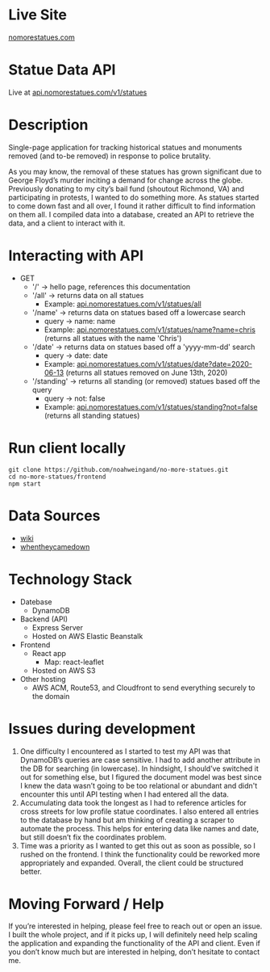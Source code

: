 # Live Site
[nomorestatues.com](https://nomorestatues.com)

# Statue Data API
Live at [api.nomorestatues.com/v1/statues](https://api.nomorestatues.com/v1/statues)

# Description
Single-page application for tracking historical statues and monuments removed (and to-be removed) in response to police brutality.

As you may know, the removal of these statues has grown significant due to George Floyd’s murder inciting a demand for change across the globe. Previously donating to my city’s bail fund (shoutout Richmond, VA) and participating in protests, I wanted to do something more. As statues started to come down fast and all over, I found it rather difficult to find information on them all. I compiled data into a database, created an API to retrieve the data, and a client to interact with it.

# Interacting with API
- GET
    - '/' -> hello page, references this documentation
    - '/all' -> returns data on all statues
        - Example: [api.nomorestatues.com/v1/statues/all](https://api.nomorestatues.com/v1/statues/all)
    - '/name' -> returns data on statues based off a lowercase search
        - query -> name: name
        - Example: [api.nomorestatues.com/v1/statues/name?name=chris](https://api.nomorestatues.com/v1/statues/name?name=chris) (returns all statues with the name 'Chris')
    - '/date' -> returns data on statues based off a 'yyyy-mm-dd' search
        - query -> date: date
        - Example: [api.nomorestatues.com/v1/statues/date?date=2020-06-13](https://api.nomorestatues.com/v1/statues/date?date=2020-06-13) (returns all statues removed on June 13th, 2020)
    - '/standing' -> returns all standing (or removed) statues based off the query
        - query -> not: false
        - Example: [api.nomorestatues.com/v1/statues/standing?not=false](https://api.nomorestatues.com/v1/statues/standing?not=false) (returns all standing statues)

# Run client locally
```
git clone https://github.com/noahweingand/no-more-statues.git
cd no-more-statues/frontend
npm start
```

# Data Sources
- [wiki](https://en.wikipedia.org/wiki/List_of_monuments_and_memorials_removed_during_the_George_Floyd_protests#United_States)
- [whentheycamedown](https://whentheycamedown.com/)

# Technology Stack
- Datebase
    - DynamoDB
- Backend (API)
    - Express Server
    - Hosted on AWS Elastic Beanstalk
- Frontend 
    - React app
        - Map: react-leaflet
    - Hosted on AWS S3
- Other hosting
    - AWS ACM, Route53, and Cloudfront to send everything securely to the domain

# Issues during development
1.	One difficulty I encountered as I started to test my API was that DynamoDB’s queries are case sensitive. I had to add another attribute in the DB for searching (in lowercase). In hindsight, I should’ve switched it out for something else, but I figured the document model was best since I knew the data wasn’t going to be too relational or abundant and didn't encounter this until API testing when I had entered all the data.
2.	Accumulating data took the longest as I had to reference articles for cross streets for low profile statue coordinates. I also entered all entries to the database by hand but am thinking of creating a scraper to automate the process. This helps for entering data like names and date, but still doesn’t fix the coordinates problem.
3.	Time was a priority as I wanted to get this out as soon as possible, so I rushed on the frontend. I think the functionality could be reworked more appropriately and expanded. Overall, the client could be structured better.

# Moving Forward / Help 
If you’re interested in helping, please feel free to reach out or open an issue. I built the whole project, and if it picks up, I will definitely need help scaling the application and expanding the functionality of the API and client. Even if you don’t know much but are interested in helping, don’t hesitate to contact me.
